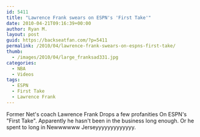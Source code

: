```yaml
---
id: 5411
title: "Lawrence Frank swears on ESPN's 'First Take'"
date: 2010-04-21T09:16:39+00:00
author: Ryan M.
layout: post
guid: https://backseatfan.com/?p=5411
permalink: /2010/04/lawrence-frank-swears-on-espns-first-take/
thumb:
  - /images/2010/04/large_franksad331.jpg
categories:
  - NBA
  - Videos
tags:
  - ESPN
  - First Take
  - Lawrence Frank
---
```


<div class="entry">
  <p>
  </p>

  <p>
    Former Net's coach Lawrence Frank Drops a few profanities On ESPN's "First Take". Apparently he hasn't been in the business long enough. Or he spent to long in Newwwwww Jerseyyyyyyyyyyyyy.
  </p>
</div>

